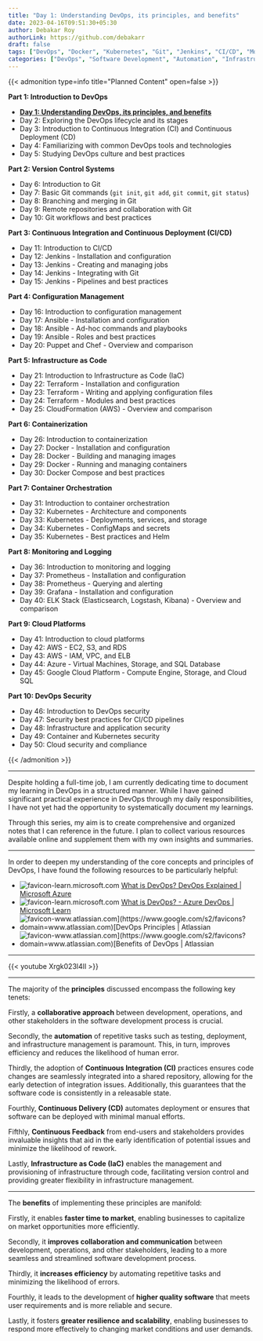 ```yaml
---
title: "Day 1: Understanding DevOps, its principles, and benefits"
date: 2023-04-16T09:51:30+05:30
author: Debakar Roy
authorLink: https://github.com/debakarr
draft: false
tags: ["DevOps", "Docker", "Kubernetes", "Git", "Jenkins", "CI/CD", "Monitoring", "Automation", "Tutorial", "How-to"]
categories: ["DevOps", "Software Development", "Automation", "Infrastructure"]
---
```


{{< admonition type=info title="Planned Content" open=false >}}

**Part 1: Introduction to DevOps**

*   **[Day 1: Understanding DevOps, its principles, and benefits](/posts/devops/day1-devops)**
*   Day 2: Exploring the DevOps lifecycle and its stages
*   Day 3: Introduction to Continuous Integration (CI) and Continuous Deployment (CD)
*   Day 4: Familiarizing with common DevOps tools and technologies
*   Day 5: Studying DevOps culture and best practices

**Part 2: Version Control Systems**

*   Day 6: Introduction to Git
*   Day 7: Basic Git commands (`git init`, `git add`, `git commit`, `git status`)
*   Day 8: Branching and merging in Git
*   Day 9: Remote repositories and collaboration with Git
*   Day 10: Git workflows and best practices

**Part 3: Continuous Integration and Continuous Deployment (CI/CD)**

*   Day 11: Introduction to CI/CD
*   Day 12: Jenkins - Installation and configuration
*   Day 13: Jenkins - Creating and managing jobs
*   Day 14: Jenkins - Integrating with Git
*   Day 15: Jenkins - Pipelines and best practices

**Part 4: Configuration Management**

*   Day 16: Introduction to configuration management
*   Day 17: Ansible - Installation and configuration
*   Day 18: Ansible - Ad-hoc commands and playbooks
*   Day 19: Ansible - Roles and best practices
*   Day 20: Puppet and Chef - Overview and comparison

**Part 5: Infrastructure as Code**

*   Day 21: Introduction to Infrastructure as Code (IaC)
*   Day 22: Terraform - Installation and configuration
*   Day 23: Terraform - Writing and applying configuration files
*   Day 24: Terraform - Modules and best practices
*   Day 25: CloudFormation (AWS) - Overview and comparison

**Part 6: Containerization**

*   Day 26: Introduction to containerization
*   Day 27: Docker - Installation and configuration
*   Day 28: Docker - Building and managing images
*   Day 29: Docker - Running and managing containers
*   Day 30: Docker Compose and best practices

**Part 7: Container Orchestration**

*   Day 31: Introduction to container orchestration
*   Day 32: Kubernetes - Architecture and components
*   Day 33: Kubernetes - Deployments, services, and storage
*   Day 34: Kubernetes - ConfigMaps and secrets
*   Day 35: Kubernetes - Best practices and Helm

**Part 8: Monitoring and Logging**

*   Day 36: Introduction to monitoring and logging
*   Day 37: Prometheus - Installation and configuration
*   Day 38: Prometheus - Querying and alerting
*   Day 39: Grafana - Installation and configuration
*   Day 40: ELK Stack (Elasticsearch, Logstash, Kibana) - Overview and comparison

**Part 9: Cloud Platforms**

*   Day 41: Introduction to cloud platforms
*   Day 42: AWS - EC2, S3, and RDS
*   Day 43: AWS - IAM, VPC, and ELB
*   Day 44: Azure - Virtual Machines, Storage, and SQL Database
*   Day 45: Google Cloud Platform - Compute Engine, Storage, and Cloud SQL

**Part 10: DevOps Security**

*   Day 46: Introduction to DevOps security
*   Day 47: Security best practices for CI/CD pipelines
*   Day 48: Infrastructure and application security
*   Day 49: Container and Kubernetes security
*   Day 50: Cloud security and compliance

{{< /admonition >}}

---

Despite holding a full-time job, I am currently dedicating time to document my learning in DevOps in a structured manner. While I have gained significant practical experience in DevOps through my daily responsibilities, I have not yet had the opportunity to systematically document my learnings.

Through this series, my aim is to create comprehensive and organized notes that I can reference in the future. I plan to collect various resources available online and supplement them with my own insights and summaries.

---

In order to deepen my understanding of the core concepts and principles of DevOps, I have found the following resources to be particularly helpful:

*   ![favicon-learn.microsoft.com](https://www.google.com/s2/favicons?domain=learn.microsoft.com) [What is DevOps? DevOps Explained | Microsoft Azure](https://azure.microsoft.com/en-us/resources/cloud-computing-dictionary/what-is-devops/)
*   ![favicon-learn.microsoft.com](https://www.google.com/s2/favicons?domain=learn.microsoft.com) [What is DevOps? - Azure DevOps | Microsoft Learn](https://learn.microsoft.com/en-us/devops/what-is-devops)
*   ![favicon-www.atlassian.com](https://www.google.com/s2/favicons?domain=www.atlassian.com)[DevOps Principles | Atlassian](https://www.atlassian.com/devops/what-is-devops)
*   ![favicon-www.atlassian.com](https://www.google.com/s2/favicons?domain=www.atlassian.com)[Benefits of DevOps | Atlassian](https://www.atlassian.com/devops/what-is-devops/benefits-of-devops)

---

{{< youtube Xrgk023l4lI >}}

---

The majority of the **principles** discussed encompass the following key tenets:

Firstly, a **collaborative approach** between development, operations, and other stakeholders in the software development process is crucial.

Secondly, the **automation** of repetitive tasks such as testing, deployment, and infrastructure management is paramount. This, in turn, improves efficiency and reduces the likelihood of human error.

Thirdly, the adoption of **Continuous Integration (CI)** practices ensures code changes are seamlessly integrated into a shared repository, allowing for the early detection of integration issues. Additionally, this guarantees that the software code is consistently in a releasable state.

Fourthly, **Continuous Delivery (CD)** automates deployment or ensures that software can be deployed with minimal manual efforts.

Fifthly, **Continuous Feedback** from end-users and stakeholders provides invaluable insights that aid in the early identification of potential issues and minimize the likelihood of rework.

Lastly, **Infrastructure as Code (IaC)** enables the management and provisioning of infrastructure through code, facilitating version control and providing greater flexibility in infrastructure management.

---

The **benefits** of implementing these principles are manifold:

Firstly, it enables **faster time to market**, enabling businesses to capitalize on market opportunities more efficiently.

Secondly, it **improves collaboration and communication** between development, operations, and other stakeholders, leading to a more seamless and streamlined software development process.

Thirdly, it **increases efficiency** by automating repetitive tasks and minimizing the likelihood of errors.

Fourthly, it leads to the development of **higher quality software** that meets user requirements and is more reliable and secure.

Lastly, it fosters **greater resilience and scalability**, enabling businesses to respond more effectively to changing market conditions and user demands.